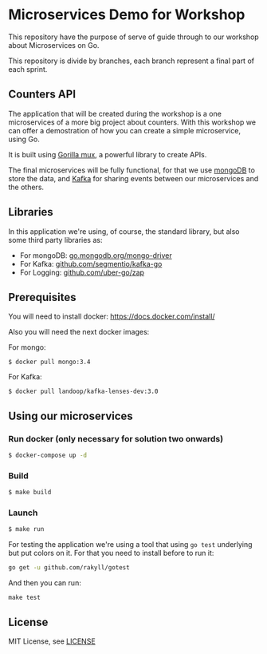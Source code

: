 # Microservices Demo for Workshop

This repository have the purpose of serve of guide through to our workshop about Microservices on Go.

This repository is divide by branches, each branch represent a final part of each sprint.

## Counters API

The application that will be created during the workshop is a one microservices of a more big project about
counters. With this workshop we can offer a demostration of how you can create a simple microservice, using
Go.

It is built using [Gorilla mux](https://github.com/gorilla/mux), a powerful library to create APIs.

The final microservices will be fully functional, for that we use [mongoDB](https://www.mongodb.com/es)
to store the data, and [Kafka](https://kafka.apache.org/) for sharing events between our microservices and the others.

## Libraries

In this application we're using, of course, the standard library, but also some third party libraries as:

* For mongoDB: [go.mongodb.org/mongo-driver](https://github.com/mongodb/mongo-go-driver)
* For Kafka: [github.com/segmentio/kafka-go](https://github.com/segmentio/kafka-go)
* For Logging: [github.com/uber-go/zap](https://github.com/uber-go/zap)

## Prerequisites

You will need to install docker:
https://docs.docker.com/install/

Also you will need the next docker images:

For mongo:
```
$ docker pull mongo:3.4
```

For Kafka:
```
$ docker pull landoop/kafka-lenses-dev:3.0
```

## Using our microservices

### Run docker (only necessary for solution two onwards)
```sh
$ docker-compose up -d
```

### Build

```sh
$ make build
```

### Launch

```sh
$ make run
```

For testing the application we're using a tool that using `go test` underlying but put colors on it.
For that you need to install before to run it:

```sh
go get -u github.com/rakyll/gotest
```

And then you can run:

```
make test
```

## License
MIT License, see [LICENSE](https://github.com/friendsofgo/workshop-microservices/blob/master/LICENSE)